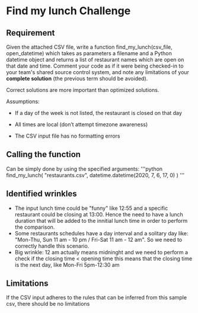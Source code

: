 # Find my lunch Challenge

## Requirement

Given the attached CSV file, write a function find_my_lunch(csv_file, open_datetime) which takes as parameters a filename and a Python datetime object and returns a list of restaurant names which are open on that date and time.
Comment your code as if it were being checked-in to your team's shared source control system, and note any limitations of your **complete solution** (the previous term should be avoided).

Correct solutions are more important than optimized solutions.

Assumptions:

* If a day of the week is not listed, the restaurant is closed on that day

* All times are local (don’t attempt timezone awareness)

* The CSV input file has no formatting errors


## Calling the function

Can be simply done by using the specified arguments:
'''python
find_my_lunch( "restaurants.csv", datetime.datetime(2020, 7, 6, 17, 0) ) 
'''

## Identified wrinkles 

* The input lunch time could be "funny" like 12:55 and a specific restaurant could be closing at 13:00. Hence the need to have a lunch duration that will be added to the innitial lunch time in order to perform the comparison.
* Some restaurants schedules have a day interval and a solitary day like: "Mon-Thu, Sun 11 am - 10 pm  / Fri-Sat 11 am - 12 am". So we need to correctly handle this scenario.
* Big wrinkle: 12 am actually means midninght and we need to perform a check if the closing time < opening time this means that the closing time is the next day, like Mon-Fri 5pm-12:30 am


## Limitations

If the CSV input adheres to the rules that can be inferred from this sample csv, there should be no limitations

